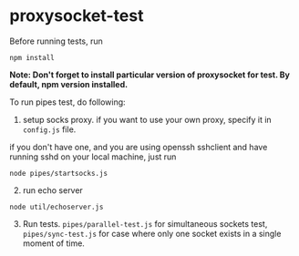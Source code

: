 # proxysocket-test

Before running tests, run
```shell
npm install
```
**Note: Don't forget to install particular version of proxysocket for test. By default, npm version installed.**

To run pipes test, do following:

1) setup socks proxy. 
if you want to use your own proxy, specify it in `config.js` file.

if you don't have one, and you are using openssh sshclient and have running sshd 
on your local machine, just run
```shell
node pipes/startsocks.js
```

2) run echo server
```shell
node util/echoserver.js
```

3) Run tests. `pipes/parallel-test.js` for simultaneous sockets test, `pipes/sync-test.js` 
for case where only one socket exists in a single moment of time.
